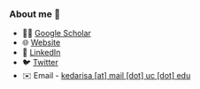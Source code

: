 ### About me 👋

- :woman_student: [Google Scholar](https://scholar.google.com/citations?user=wmJICCwAAAAJ&hl=en)
- 🌐 [Website](https://sayrjked.github.io/)
- 💼 [LinkedIn](https://www.linkedin.com/in/kedarisa/)
- 🐦 [Twitter](https://twitter.com/sayali_rkedari)
- ✉️ Email - [kedarisa [at] mail [dot] uc [dot] edu]()
